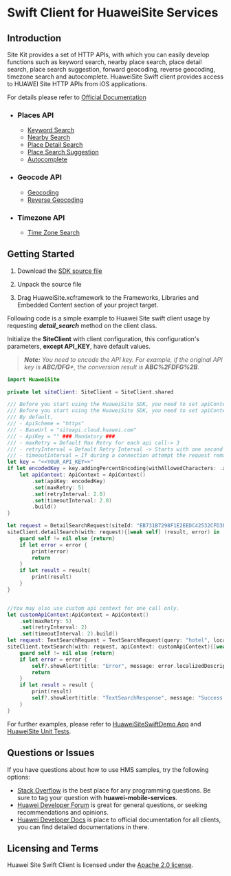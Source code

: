 # Swift Client for HuaweiSite Services

## Introduction

Site Kit provides a set of HTTP APIs, with which you can easily develop functions such as keyword search, nearby place search, place detail search, place search suggestion, forward geocoding, reverse geocoding, timezone search and autocomplete. HuaweiSite Swift client provides access to HUAWEI Site HTTP APIs from iOS applications.

For details please refer to [Official Documentation](https://developer.huawei.com/consumer/en/doc/development/HMSCore-Guides/web-api-introduction-0000001050162828) 

- ### Places API

    - [Keyword Search](https://developer.huawei.com/consumer/en/doc/development/HMSCore-References-V5/webapi-keyword-search-0000001050161916-V5)
    - [Nearby Search](https://developer.huawei.com/consumer/en/doc/development/HMSCore-References-V5/webapi-nearby-search-0000001050163873-V5)
    - [Place Detail Search](https://developer.huawei.com/consumer/en/doc/development/HMSCore-References-V5/webapi-detail-search-0000001050161918-V5)
    - [Place Search Suggestion](https://developer.huawei.com/consumer/en/doc/development/HMSCore-References-V5/webapi-query-suggestion-0000001050161966-V5)
    - [Autocomplete](https://developer.huawei.com/consumer/en/doc/development/HMSCore-References-V5/autocomplete-0000001052250492-V5)

- ### Geocode API

    - [Geocoding](https://developer.huawei.com/consumer/en/doc/development/HMSCore-References-V5/webapi-forward-geo-0000001050163921-V5)
    - [Reverse Geocoding](https://developer.huawei.com/consumer/en/doc/development/HMSCore-References-V5/webapi-reverse-geo-0000001050161968-V5)

- ### Timezone API

    - [Time Zone Search](https://developer.huawei.com/consumer/en/doc/development/HMSCore-References-V5/webapi-time-zone-0000001050161920-V5)


## Getting Started

1. Download the [SDK source file](/HuaweiSite.xcframework.zip)

2. Unpack the source file

3. Drag HuaweiSite.xcframework to the Frameworks, Libraries and Embedded Content section of your project target.

Following code is a simple example to Huawei Site swift client usage by requesting ***detail_search*** method on the client class.

Initialize the **SiteClient** with client configuration, this configuration's parameters, **except API_KEY**, have default values.

> ***Note:** You need to encode the API key. For example, if the original API key is **ABC/DFG+**, the conversion result is **ABC%2FDFG%2B**.*


```swift
import HuaweiSite

private let siteClient: SiteClient = SiteClient.shared

/// Before you start using the HuaweiSite SDK, you need to set apiContext instance.
/// Before you start using the HuaweiSite SDK, you need to set apiContext instance.
/// By default,
/// - ApiScheme = "https"
/// - BaseUrl = "siteapi.cloud.huawei.com"
/// - ApiKey = "" ### Mandatory ###
/// - maxRetry = Default Max Retry for each api call-> 3
/// - retryInterval = Default Retry Interval -> Starts with one second then multiplies with 1.5 with each call
/// - timeoutInterval = If during a connection attempt the request remains idle for longer than the timeout interval, the request is considered to have timed out. The default timeout interval is 60 seconds.
let key = "<<YOUR_API_KEY>>"
if let encodedKey = key.addingPercentEncoding(withAllowedCharacters: .alphanumerics){
    let apiContext: ApiContext = ApiContext()
        .set(apiKey: encodedKey)
        .set(maxRetry: 5)
        .set(retryInterval: 2.0)
        .set(timeoutInterval: 2.0)
        .build()
}

let request = DetailSearchRequest(siteId: "EB731B7298F1E2EEDC42532CFD3B8E32", language: "en", children: true)
siteClient.detailSearch(with: request){[weak self] (result, error) in
    guard self != nil else {return}
    if let error = error {
        print(error)
        return
    }
    if let result = result{
        print(result)
    }
}


//You may also use custom api context for one call only.
let customApiContext:ApiContext = ApiContext()
    .set(maxRetry: 5)
    .set(retryInterval: 2)
    .set(timeoutInterval: 2).build()
let request: TextSearchRequest = TextSearchRequest(query: "hotel", location: Coordinate(lat: 50.705085, lng:3.159491), radius: 500, hwPoiType: HwLocationType.HOTEL, countryCode: "FR", language: "en", pageSize: 1, pageIndex: 1, children: true)
siteClient.textSearch(with: request, apiContext: customApiContext){[weak self] (result, error) in
    guard self != nil else {return}
    if let error = error {
        self?.showAlert(title: "Error", message: error.localizedDescription)
        return
    }
    if let result = result {
        print(result)
        self?.showAlert(title: "TextSearchResponse", message: "Success!")
    }
}
```

For further examples, please refer to [HuaweiSiteSwiftDemo App](/HuaweiSiteSwiftDemo) and [HuaweiSite Unit Tests](/HuaweiSite/HuaweiSiteTests).

## Questions or Issues

If you have questions about how to use HMS samples, try the following options:

- [Stack Overflow](https://stackoverflow.com/questions/tagged/huawei-mobile-services) is the best place for any programming questions. Be sure to tag your question with **huawei-mobile-services**.
- [Huawei Developer Forum](https://forums.developer.huawei.com/forumPortal/en/home) is great for general questions, or seeking recommendations and opinions.
- [Huawei Developer Docs](https://developer.huawei.com/consumer/en/) is place to official documentation for all clients, you can find detailed documentations in there.

## Licensing and Terms

Huawei Site Swift Client is licensed under the [Apache 2.0 license](LICENSE).
